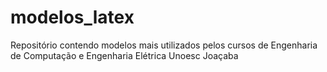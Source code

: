 # modelos_latex
Repositório contendo modelos mais utilizados pelos cursos de Engenharia de Computação e Engenharia Elétrica Unoesc Joaçaba
